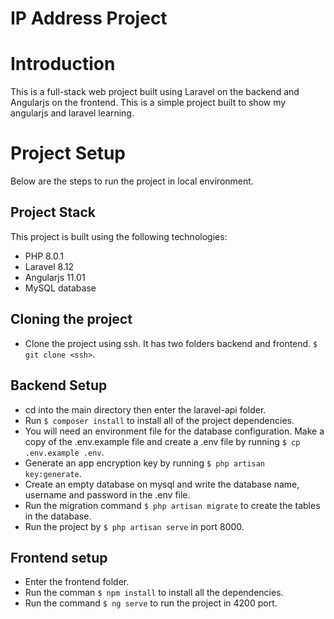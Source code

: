 # IP Address Project


# Introduction
This is a full-stack web project built using Laravel on the backend and Angularjs on the frontend. This is a simple project built to show my angularjs and laravel learning.

# Project Setup
Below are the steps to run the project in local environment.
## Project Stack
This project is built using the following technologies:
- PHP 8.0.1
- Laravel 8.12
- Angularjs 11.01
- MySQL database

## Cloning the project
- Clone the project using ssh. It has two folders backend and frontend.
`$ git clone <ssh>`.

## Backend Setup
- cd into the main directory then enter the laravel-api folder.
- Run `$ composer install` to install all of the project dependencies.
- You will need an environment file for the database configuration. Make a copy of the .env.example file and create a .env file by running `$ cp .env.example .env`.
- Generate an app encryption key by running `$ php artisan key:generate`.
- Create an empty database on mysql and write the database name, username and password in the .env file.
- Run the migration command `$ php artisan migrate` to create the tables in the database.
- Run the project by `$ php artisan serve` in port 8000.

## Frontend setup
- Enter the frontend folder.
- Run the comman `$ npm install` to install all the dependencies.
- Run the command `$ ng serve` to run the project in 4200 port.
